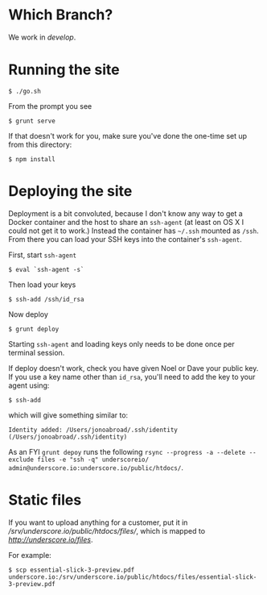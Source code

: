 # Which Branch?

We work in _develop_.

# Running the site

    $ ./go.sh
    
From the prompt you see

    $ grunt serve

If that doesn't work for you, make sure you've done the one-time set up from this directory:

    $ npm install

# Deploying the site

Deployment is a bit convoluted, because I don't know any way to get a Docker container and the host to share an `ssh-agent` (at least on OS X I could not get it to work.) Instead the container has `~/.ssh` mounted as `/ssh`. From there you can load your SSH keys into the container's `ssh-agent`.

First, start `ssh-agent`

    $ eval `ssh-agent -s`

Then load your keys

    $ ssh-add /ssh/id_rsa
    
Now deploy

    $ grunt deploy
    
Starting `ssh-agent` and loading keys only needs to be done once per terminal session.

If deploy doesn't work, check you have given Noel or Dave your public key. If you use a key name other than `id_rsa`, you'll need to add the key to your agent using:

```
$ ssh-add
```
which will give something similar to:

```
Identity added: /Users/jonoabroad/.ssh/identity (/Users/jonoabroad/.ssh/identity)
```

As an FYI `grunt depoy` runs the following `rsync --progress -a --delete --exclude files -e "ssh -q" underscoreio/ admin@underscore.io:underscore.io/public/htdocs/`.


# Static files

If you want to upload anything for a customer, put it in _/srv/underscore.io/public/htdocs/files/_, which is mapped to _http://underscore.io/files_.

For example:

    $ scp essential-slick-3-preview.pdf  underscore.io:/srv/underscore.io/public/htdocs/files/essential-slick-3-preview.pdf
